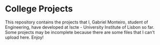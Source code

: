 # College Projects
 This repository contains the projects that I, Gabriel Monteiro, student of Engineering, have developed at Iscte - University Institute of Lisbon so far.
 Some projects may be incomplete because there are some files that I can't upload here. Enjoy!

